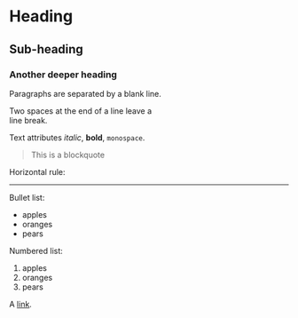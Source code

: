 # Heading
## Sub-heading
### Another deeper heading
 
Paragraphs are separated
by a blank line.

Two spaces at the end of a line leave a  
line break.

Text attributes _italic_, **bold**, `monospace`.

> This is a blockquote

Horizontal rule:

---

Bullet list:

  - apples
  - oranges
  - pears

Numbered list:

  1. apples
  2. oranges
  3. pears

A [link](http://example.com).
